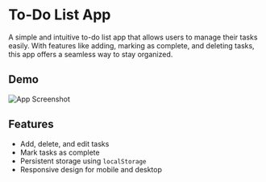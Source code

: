 # To-Do List App

A simple and intuitive to-do list app that allows users to manage their tasks easily. With features like adding, marking as complete, and deleting tasks, this app offers a seamless way to stay organized.

## Demo
![App Screenshot](TO-DO-LIST.png)


## Features
- Add, delete, and edit tasks
- Mark tasks as complete
- Persistent storage using `localStorage`
- Responsive design for mobile and desktop
